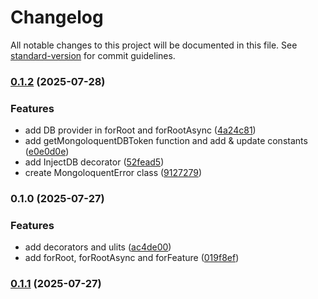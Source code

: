 # Changelog

All notable changes to this project will be documented in this file. See [standard-version](https://github.com/conventional-changelog/standard-version) for commit guidelines.

### [0.1.2](https://github.com/ajatdarojat45/mongoloquent-nestjs/compare/v0.1.1...v0.1.2) (2025-07-28)

### Features

- add DB provider in forRoot and forRootAsync ([4a24c81](https://github.com/ajatdarojat45/mongoloquent-nestjs/commit/4a24c81cdd3cb3ab2e7f625317af7ae07e9db25c))
- add getMongoloquentDBToken function and add & update constants ([e0e0d0e](https://github.com/ajatdarojat45/mongoloquent-nestjs/commit/e0e0d0eeb471d960b39daf4cc3a1e44492f49317))
- add InjectDB decorator ([52fead5](https://github.com/ajatdarojat45/mongoloquent-nestjs/commit/52fead5431aa3796abe737a71421b0f9d0e0ee79))
- create MongoloquentError class ([9127279](https://github.com/ajatdarojat45/mongoloquent-nestjs/commit/91272797dddf30c68bda9e4b7675fc997df4f002))

### 0.1.0 (2025-07-27)

### Features

- add decorators and ulits ([ac4de00](https://github.com/ajatdarojat45/mongoloquent-nestjs/commit/ac4de0076b0f3e086abde07dfa07fd9338a21431))
- add forRoot, forRootAsync and forFeature ([019f8ef](https://github.com/ajatdarojat45/mongoloquent-nestjs/commit/019f8efee3b92e705751a94cbb8864feff80364e))

### [0.1.1](https://github.com/ajatdarojat45/mongoloquent-nestjs/compare/v0.1.0...v0.1.1) (2025-07-27)
